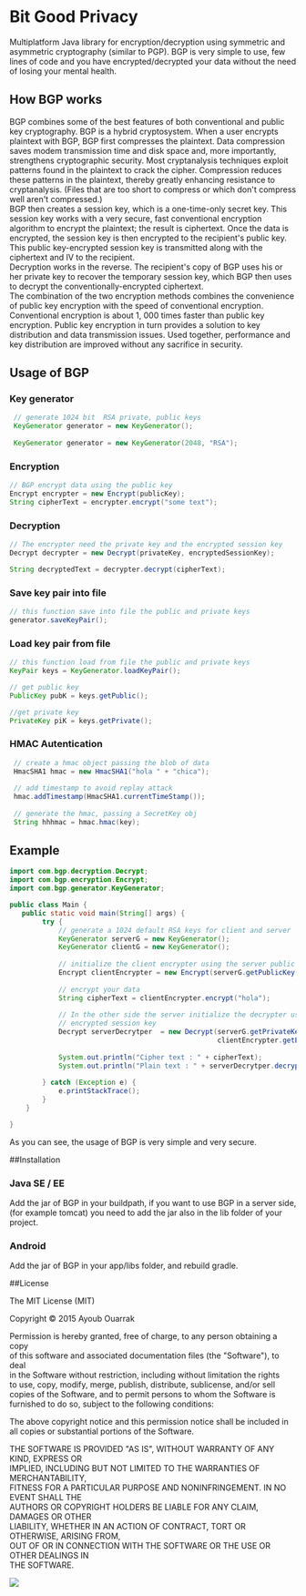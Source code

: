 # Bit Good Privacy 
Multiplatform Java library for encryption/decryption using symmetric and asymmetric cryptography (similar to PGP). BGP is very simple to use, few lines of code and you have encrypted/decrypted your data without the need of losing your mental health.
        
## How BGP works
BGP combines some of the best features of both conventional and public key cryptography. BGP is a hybrid cryptosystem. When a user encrypts plaintext with BGP, BGP first compresses the plaintext. Data compression saves modem transmission time and disk space and, more importantly, strengthens cryptographic security. Most cryptanalysis techniques exploit patterns found in the plaintext to crack the cipher. Compression reduces these patterns in the plaintext, thereby greatly enhancing resistance to cryptanalysis. (Files that are too short to compress or which don't compress well aren't compressed.)  
BGP then creates a session key, which is a one-time-only secret key. This session key works with a very secure, fast conventional encryption algorithm to encrypt the plaintext; the result is ciphertext. Once the data is encrypted, the session key is then encrypted to the recipient's public key. This public key-encrypted session key is transmitted along with the ciphertext and IV to the recipient.   
Decryption works in the reverse. The recipient's copy of BGP uses his or her private key to recover the temporary session key, which BGP then uses to decrypt the conventionally-encrypted ciphertext.   
The combination of the two encryption methods combines the convenience of public key encryption with the speed of conventional encryption. Conventional encryption is about 1, 000 times faster than public key encryption. Public key encryption in turn provides a solution to key distribution and data transmission issues. Used together, performance and key distribution are improved without any sacrifice in security.  
    
## Usage of BGP
### Key generator
```java
 // generate 1024 bit  RSA private, public keys
 KeyGenerator generator = new KeyGenerator();
 
 KeyGenerator generator = new KeyGenerator(2048, "RSA");
```
   
### Encryption
```java
// BGP encrypt data using the public key
Encrypt encrypter = new Encrypt(publicKey);
String cipherText = encrypter.encrypt("some text");
```
   
### Decryption
```java
// The encrypter need the private key and the encrypted session key
Decrypt decrypter = new Decrypt(privateKey, encryptedSessionKey);

String decryptedText = decrypter.decrypt(cipherText);
```
  
### Save key pair into file
```java
// this function save into file the public and private keys
generator.saveKeyPair();
```
   
### Load key pair from file
```java
// this function load from file the public and private keys
KeyPair keys = KeyGenerator.loadKeyPair();

// get public key
PublicKey pubK = keys.getPublic();

//get private key
PrivateKey piK = keys.getPrivate();
```

### HMAC Autentication
```java
 // create a hmac object passing the blob of data
 HmacSHA1 hmac = new HmacSHA1("hola " + "chica");
 
 // add timestamp to avoid replay attack
 hmac.addTimestamp(HmacSHA1.currentTimeStamp());
 
 // generate the hmac, passing a SecretKey obj
 String hhhmac = hmac.hmac(key);
```
    
## Example
```java
import com.bgp.decryption.Decrypt;
import com.bgp.encryption.Encrypt;
import com.bgp.generator.KeyGenerator;

public class Main {
   public static void main(String[] args) {
        try {
            // generate a 1024 default RSA keys for client and server
            KeyGenerator serverG = new KeyGenerator();
            KeyGenerator clientG = new KeyGenerator();
            
            // initialize the client encrypter using the server public key
            Encrypt clientEncrypter = new Encrypt(serverG.getPublicKey());
            
            // encrypt your data
            String cipherText = clientEncrypter.encrypt("hola");
            
            // In the other side the server initialize the decrypter using the private key, and the client 
            // encrypted session key
            Decrypt serverDecrytper  = new Decrypt(serverG.getPrivateKey(), 
                                                   clientEncrypter.getEncryptedSessionKey());
                                                   
            System.out.println("Cipher text : " + cipherText);
            System.out.println("Plain text : " + serverDecrytper.decrypt(cipherText));
            
        } catch (Exception e) {
            e.printStackTrace();
        }
    }

}
```
As you can see, the usage of BGP is very simple and very secure.
   
##Installation
### Java SE / EE
Add the jar of BGP in your buildpath, if you want to use BGP in a server side, (for example tomcat) you need to add the jar also in the lib folder of your project.   
   
### Android
Add the jar of BGP in your app/libs folder, and rebuild gradle.
   
##License
   
The MIT License (MIT) 

Copyright © 2015 Ayoub Ouarrak  
   
Permission is hereby granted, free of charge, to any person obtaining a copy   
of this software and associated documentation files (the "Software"), to deal   
in the Software without restriction, including without limitation the rights   
to use, copy, modify, merge, publish, distribute, sublicense, and/or sell   
copies of the Software, and to permit persons to whom the Software is   
furnished to do so, subject to the following conditions:   
   
The above copyright notice and this permission notice shall be included in   
all copies or substantial portions of the Software.   
   
THE SOFTWARE IS PROVIDED "AS IS", WITHOUT WARRANTY OF ANY KIND, EXPRESS OR   
IMPLIED, INCLUDING BUT NOT LIMITED TO THE WARRANTIES OF MERCHANTABILITY,   
FITNESS FOR A PARTICULAR PURPOSE AND NONINFRINGEMENT. IN NO EVENT SHALL THE   
AUTHORS OR COPYRIGHT HOLDERS BE LIABLE FOR ANY CLAIM, DAMAGES OR OTHER   
LIABILITY, WHETHER IN AN ACTION OF CONTRACT, TORT OR OTHERWISE, ARISING FROM,   
OUT OF OR IN CONNECTION WITH THE SOFTWARE OR THE USE OR OTHER DEALINGS IN   
THE SOFTWARE.     
   
![](https://s3.amazonaws.com/f.cl.ly/items/1I0Y1d0e1S2M1t3x3s2o/1432609520_valenticons-19.png) 
